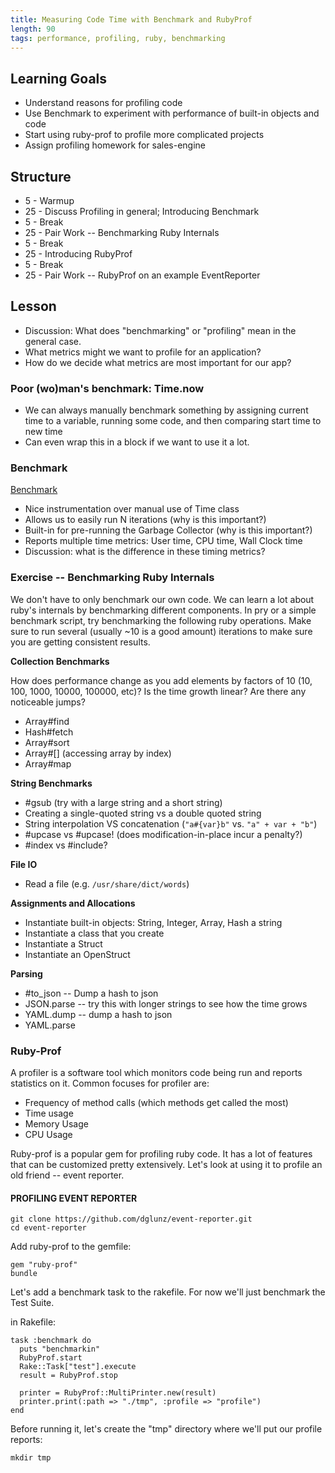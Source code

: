 ```yaml
---
title: Measuring Code Time with Benchmark and RubyProf
length: 90
tags: performance, profiling, ruby, benchmarking
---
```


## Learning Goals

* Understand reasons for profiling code
* Use Benchmark to experiment with performance of built-in objects and code
* Start using ruby-prof to profile more complicated projects
* Assign profiling homework for sales-engine

## Structure

* 5 - Warmup
* 25 - Discuss Profiling in general; Introducing Benchmark
* 5 - Break
* 25 - Pair Work -- Benchmarking Ruby Internals
* 5 - Break
* 25 - Introducing RubyProf
* 5 - Break
* 25 - Pair Work -- RubyProf on an example EventReporter


## Lesson

* Discussion: What does "benchmarking" or "profiling" mean in the
  general case.
* What metrics might we want to profile for an application?
* How do we decide what metrics are most important for our app?

### Poor (wo)man's benchmark: Time.now

* We can always manually benchmark something by assigning current time
  to a variable, running some code, and then comparing start time to new
time
* Can even wrap this in a block if we want to use it a lot.

### Benchmark

[Benchmark](http://www.ruby-doc.org/stdlib-1.9.3/libdoc/benchmark/rdoc/Benchmark.html)

* Nice instrumentation over manual use of Time class
* Allows us to easily run N iterations (why is this important?)
* Built-in for pre-running the Garbage Collector (why is this
  important?)
* Reports multiple time metrics: User time, CPU time, Wall Clock time
* Discussion: what is the difference in these timing metrics?

### Exercise -- Benchmarking Ruby Internals

We don't have to only benchmark our own code. We can learn a lot about
ruby's internals by benchmarking different components. In pry or a simple benchmark script, try benchmarking the following ruby operations. Make sure to run several (usually ~10 is a good amount) iterations to make sure you are getting consistent results.

__Collection Benchmarks__

How does performance change as you add elements by
factors of 10 (10, 100, 1000, 10000, 100000, etc)? Is the time growth linear? Are there any noticeable jumps?

* Array#find
* Hash#fetch
* Array#sort
* Array#[] (accessing array by index)
* Array#map

__String Benchmarks__

* #gsub (try with a large string and a short string)
* Creating a single-quoted string vs a double quoted string
* String interpolation VS concatenation (`"a#{var}b"` vs. `"a" + var +
  "b"`)
* #upcase vs #upcase! (does modification-in-place incur a penalty?)
* #index vs #include?

__File IO__

* Read a file (e.g. `/usr/share/dict/words`)

__Assignments and Allocations__

* Instantiate built-in objects: String, Integer, Array, Hash a string
* Instantiate a class that you create
* Instantiate a Struct
* Instantiate an OpenStruct

__Parsing__

* #to_json -- Dump a hash to json
* JSON.parse -- try this with longer strings to see how the time grows
* YAML.dump -- dump a hash to json
* YAML.parse

### Ruby-Prof

A profiler is a software tool which monitors code being run and reports
statistics on it. Common focuses for profiler are:

* Frequency of method calls (which methods get called the most)
* Time usage
* Memory Usage
* CPU Usage

Ruby-prof is a popular gem for profiling ruby code. It has a lot of
features that can be customized pretty extensively. Let's look at using
it to profile an old friend -- event reporter.


#### PROFILING EVENT REPORTER

```
git clone https://github.com/dglunz/event-reporter.git
cd event-reporter
```

Add ruby-prof to the gemfile:

```
gem "ruby-prof"
bundle
```

Let's add a benchmark task to the rakefile. For now we'll just benchmark
the Test Suite.

in Rakefile:

```
task :benchmark do
  puts "benchmarkin"
  RubyProf.start
  Rake::Task["test"].execute
  result = RubyProf.stop

  printer = RubyProf::MultiPrinter.new(result)
  printer.print(:path => "./tmp", :profile => "profile")
end
```

Before running it, let's create the "tmp" directory where we'll put our
profile reports:

```
mkdir tmp
```
